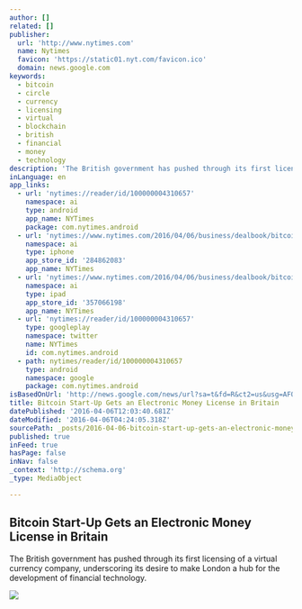 ```yaml
---
author: []
related: []
publisher:
  url: 'http://www.nytimes.com'
  name: Nytimes
  favicon: 'https://static01.nyt.com/favicon.ico'
  domain: news.google.com
keywords:
  - bitcoin
  - circle
  - currency
  - licensing
  - virtual
  - blockchain
  - british
  - financial
  - money
  - technology
description: 'The British government has pushed through its first licensing of a virtual currency company, underscoring its desire to make London a hub for the development of financial technology.'
inLanguage: en
app_links:
  - url: 'nytimes://reader/id/100000004310657'
    namespace: ai
    type: android
    app_name: NYTimes
    package: com.nytimes.android
  - url: 'nytimes://www.nytimes.com/2016/04/06/business/dealbook/bitcoin-start-up-gets-an-electronic-money-license-in-britain.html'
    namespace: ai
    type: iphone
    app_store_id: '284862083'
    app_name: NYTimes
  - url: 'nytimes://www.nytimes.com/2016/04/06/business/dealbook/bitcoin-start-up-gets-an-electronic-money-license-in-britain.html'
    namespace: ai
    type: ipad
    app_store_id: '357066198'
    app_name: NYTimes
  - url: 'nytimes://reader/id/100000004310657'
    type: googleplay
    namespace: twitter
    name: NYTimes
    id: com.nytimes.android
  - path: nytimes/reader/id/100000004310657
    type: android
    namespace: google
    package: com.nytimes.android
isBasedOnUrl: 'http://news.google.com/news/url?sa=t&fd=R&ct2=us&usg=AFQjCNHs17SlmpPcZp3gCWjXZzJkva9FYw&clid=c3a7d30bb8a4878e06b80cf16b898331&cid=52779078219691&ei=y44EV-jNPIP6wQH4uoTwAg&url=http://www.nytimes.com/2016/04/06/business/dealbook/bitcoin-start-up-gets-an-electronic-money-license-in-britain.html'
title: Bitcoin Start-Up Gets an Electronic Money License in Britain
datePublished: '2016-04-06T12:03:40.681Z'
dateModified: '2016-04-06T04:24:05.318Z'
sourcePath: _posts/2016-04-06-bitcoin-start-up-gets-an-electronic-money-license-in-britain.md
published: true
inFeed: true
hasPage: false
inNav: false
_context: 'http://schema.org'
_type: MediaObject

---
```

<article style=""><h1>Bitcoin Start-Up Gets an Electronic Money License in Britain</h1><p>The British government has pushed through its first licensing of a virtual currency company, underscoring its desire to make London a hub for the development of financial technology.</p><img src="https://static01.nyt.com/images/2016/04/06/business/06DB-BITCOIN/06DB-BITCOIN-facebookJumbo.jpg" /></article>